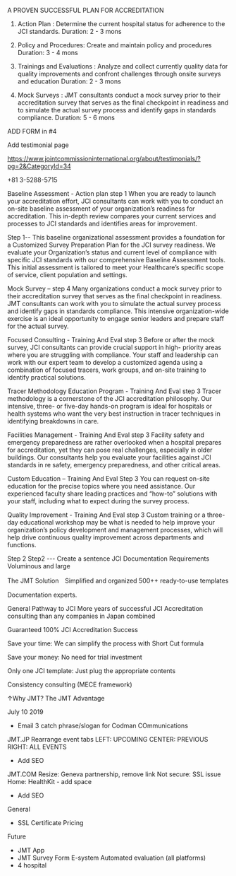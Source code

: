 A PROVEN SUCCESSFUL PLAN FOR ACCREDITATION

1. Action Plan : Determine the current hospital status for adherence to the JCI standards. 
Duration: 2 - 3 mons

2. Policy and Procedures:  Create and maintain policy and procedures
Duration: 3 - 4 mons

3. Trainings and Evaluations : Analyze and collect currently quality data for quality improvements and confront challenges through onsite surveys and education
Duration: 2 - 3 mons

4. Mock Surveys :  JMT consultants conduct a mock survey prior to their accreditation survey that serves as the final checkpoint in readiness and to simulate the actual survey process and identify gaps in standards compliance. 
Duration: 5 - 6 mons 

ADD FORM in #4

Add testimonial page

https://www.jointcommissioninternational.org/about/testimonials/?pg=2&CategoryId=34

+81 3-5288-5715



Baseline Assessment - Action plan step 1
When you are ready to launch your accreditation effort, JCI consultants can work with you to conduct an on-site baseline assessment of your organization’s readiness for accreditation. This in-depth review compares your current services and processes to JCI standards and identifies areas for improvement.

Step 1-- This baseline organizational assessment provides a foundation for a Customized Survey Preparation Plan for the JCI survey readiness. 
We evaluate your Organization’s status and current level of compliance with specific JCI standards with our comprehensive Baseline Assessment tools. This initial assessment is tailored to meet your Healthcare’s specific scope of service, client population and settings.

Mock Survey – step 4
Many organizations conduct a mock survey prior to their accreditation survey that serves as the  final checkpoint in readiness. JMT consultants can work with you to simulate the actual survey process and identify gaps in standards compliance. This intensive organization-wide exercise is an ideal opportunity to engage senior leaders and prepare staff for the actual survey.




Focused Consulting - Training And Eval step 3
Before or after the mock survey, JCI consultants can provide crucial support in high- priority areas where you are struggling with compliance. Your staff and leadership can work with our expert team to develop a customized agenda using a combination of focused tracers, work groups, and on-site training to identify practical solutions.

Tracer Methodology Education Program - Training And Eval  step 3
Tracer methodology is a cornerstone of the JCI accreditation philosophy. Our intensive, three- or five-day hands-on program is ideal for hospitals or health systems who want the very best instruction in tracer techniques in identifying breakdowns in care.

Facilities Management - Training And Eval step 3
Facility safety and emergency preparedness are rather overlooked when a hospital prepares for accreditation, yet they can pose real challenges, especially in older buildings. Our consultants help you evaluate your facilities against JCI standards in  re safety, emergency preparedness, and other critical areas.

Custom Education – Training And Eval Step 3
You can request on-site education for the precise topics where you need assistance. Our experienced faculty share leading practices and “how-to” solutions with your staff, including what to expect during the survey process.

Quality Improvement - Training And Eval step 3
Custom training or a three-day educational workshop may be what is needed to help improve your organization’s policy development and management processes, which will help drive continuous quality improvement across departments and functions.



Step 2
Step2 --- Create a sentence
JCI Documentation Requirements Voluminous and large

The JMT Solution　Simplified and organized 500++ ready-to-use templates

Documentation experts.


General Pathway to JCI
More years of successful JCI Accreditation consulting than any companies in Japan combined

Guaranteed 100% JCI Accreditation Success

Save your time: We can simplify the process with Short Cut formula

Save your money: No need for trial investment

Only one JCI template: Just plug the appropriate contents

Consistency consulting (MECE framework)

↑Why JMT? The JMT Advantage




July 10 2019
- Email 3 catch phrase/slogan for Codman COmmunications

JMT.JP
Rearrange event tabs
LEFT: UPCOMING
CENTER: PREVIOUS
RIGHT: ALL EVENTS
- Add SEO

JMT.COM
Resize: Geneva partnership, remove link
Not secure: SSL issue
Home: HealthKit - add space
- Add SEO

General
- SSL Certificate Pricing

Future
- JMT App
- JMT Survey Form E-system Automated evaluation (all platforms)
- 4 hospital
